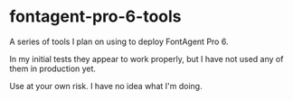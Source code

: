 # fontagent-pro-6-tools
A series of tools I plan on using to deploy FontAgent Pro 6.

In my initial tests they appear to work properly, but I have not used any of them in production yet.

Use at your own risk. I have no idea what I'm doing.
